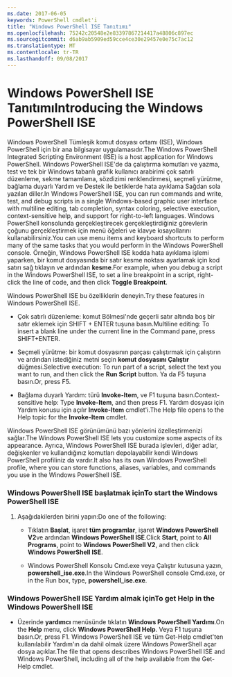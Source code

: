 ```yaml
---
ms.date: 2017-06-05
keywords: PowerShell cmdlet'i
title: "Windows PowerShell ISE Tanıtımı"
ms.openlocfilehash: 75242c20548e2e83397867214417a48806c897ec
ms.sourcegitcommit: d6ab9ab5909ed59cce4ce30e29457e0e75c7ac12
ms.translationtype: MT
ms.contentlocale: tr-TR
ms.lasthandoff: 09/08/2017
---
```

# <a name="introducing-the-windows-powershell-ise"></a><span data-ttu-id="864c0-103">Windows PowerShell ISE Tanıtımı</span><span class="sxs-lookup"><span data-stu-id="864c0-103">Introducing the Windows PowerShell ISE</span></span>
<span data-ttu-id="864c0-104">Windows PowerShell Tümleşik komut dosyası ortamı (ISE), Windows PowerShell için bir ana bilgisayar uygulamasıdır.</span><span class="sxs-lookup"><span data-stu-id="864c0-104">The Windows PowerShell Integrated Scripting Environment (ISE) is a host application for Windows PowerShell.</span></span> <span data-ttu-id="864c0-105">Windows PowerShell ISE'de da çalıştırma komutları ve yazma, test ve tek bir Windows tabanlı grafik kullanıcı arabirimi çok satırlı düzenleme, sekme tamamlama, sözdizimi renklendirmesi, seçmeli yürütme, bağlama duyarlı Yardım ve Destek ile betiklerde hata ayıklama Sağdan sola yazılan diller.</span><span class="sxs-lookup"><span data-stu-id="864c0-105">In Windows PowerShell ISE, you can run commands and write, test, and debug scripts in a single Windows-based graphic user interface with multiline editing, tab completion, syntax coloring, selective execution, context-sensitive help, and support for right-to-left languages.</span></span>
<span data-ttu-id="864c0-106">Windows PowerShell konsolunda gerçekleştirecek gerçekleştirdiğiniz görevlerin çoğunu gerçekleştirmek için menü öğeleri ve klavye kısayollarını kullanabilirsiniz.</span><span class="sxs-lookup"><span data-stu-id="864c0-106">You can use menu items and keyboard shortcuts to perform many of the same tasks that you would perform in the Windows PowerShell console.</span></span>  <span data-ttu-id="864c0-107">Örneğin, Windows PowerShell ISE kodda hata ayıklama işlemi yaparken, bir komut dosyasında bir satır kesme noktası ayarlamak için kod satırı sağ tıklayın ve ardından **kesme**.</span><span class="sxs-lookup"><span data-stu-id="864c0-107">For example, when you debug a script in the Windows PowerShell ISE, to set a line breakpoint in a script, right-click the line of code, and then click **Toggle Breakpoint**.</span></span>

<span data-ttu-id="864c0-108">Windows PowerShell ISE bu özelliklerin deneyin.</span><span class="sxs-lookup"><span data-stu-id="864c0-108">Try these features in Windows PowerShell ISE.</span></span>

- <span data-ttu-id="864c0-109">Çok satırlı düzenleme: komut Bölmesi'nde geçerli satır altında boş bir satır eklemek için SHIFT + ENTER tuşuna basın.</span><span class="sxs-lookup"><span data-stu-id="864c0-109">Multiline editing: To insert a blank line under the current line in the Command pane, press SHIFT+ENTER.</span></span>

- <span data-ttu-id="864c0-110">Seçmeli yürütme: bir komut dosyasının parçası çalıştırmak için çalıştırın ve ardından istediğiniz metni seçin **komut dosyasını Çalıştır** düğmesi.</span><span class="sxs-lookup"><span data-stu-id="864c0-110">Selective execution: To run part of a script, select the text you want to run, and then click the **Run Script** button.</span></span> <span data-ttu-id="864c0-111">Ya da F5 tuşuna basın.</span><span class="sxs-lookup"><span data-stu-id="864c0-111">Or, press F5.</span></span>

- <span data-ttu-id="864c0-112">Bağlama duyarlı Yardım: türü **Invoke-Item**, ve F1 tuşuna basın.</span><span class="sxs-lookup"><span data-stu-id="864c0-112">Context-sensitive help: Type **Invoke-Item**, and then press F1.</span></span> <span data-ttu-id="864c0-113">Yardım dosyası için Yardım konusu için açılır **Invoke-Item** cmdlet'i.</span><span class="sxs-lookup"><span data-stu-id="864c0-113">The Help file opens to the Help topic for the **Invoke-Item** cmdlet.</span></span>

<span data-ttu-id="864c0-114">Windows PowerShell ISE görünümünü bazı yönlerini özelleştirmenizi sağlar.</span><span class="sxs-lookup"><span data-stu-id="864c0-114">The Windows PowerShell ISE lets you customize some aspects of its appearance.</span></span> <span data-ttu-id="864c0-115">Ayrıca, Windows PowerShell ISE burada işlevleri, diğer adlar, değişkenler ve kullandığınız komutları depolayabilir kendi Windows PowerShell profiliniz da vardır.</span><span class="sxs-lookup"><span data-stu-id="864c0-115">It also has its own Windows PowerShell profile, where you can store functions, aliases, variables, and commands you use in the Windows PowerShell ISE.</span></span>

### <a name="to-start-the-windows-powershell-ise"></a><span data-ttu-id="864c0-116">Windows PowerShell ISE başlatmak için</span><span class="sxs-lookup"><span data-stu-id="864c0-116">To start the Windows PowerShell ISE</span></span>

1. <span data-ttu-id="864c0-117">Aşağıdakilerden birini yapın:</span><span class="sxs-lookup"><span data-stu-id="864c0-117">Do one of the following:</span></span>

    -   <span data-ttu-id="864c0-118">Tıklatın **Başlat**, işaret **tüm programlar**, işaret **Windows PowerShell V2**ve ardından **Windows PowerShell ISE**.</span><span class="sxs-lookup"><span data-stu-id="864c0-118">Click **Start**, point to **All Programs**, point to **Windows PowerShell V2**, and then click **Windows PowerShell ISE**.</span></span>

    -   <span data-ttu-id="864c0-119">Windows PowerShell Konsolu Cmd.exe veya Çalıştır kutusuna yazın, **powershell_ise.exe**.</span><span class="sxs-lookup"><span data-stu-id="864c0-119">In the Windows PowerShell console Cmd.exe, or in the Run box, type, **powershell_ise.exe**.</span></span>

### <a name="to-get-help-in-the-windows-powershell-ise"></a><span data-ttu-id="864c0-120">Windows PowerShell ISE Yardım almak için</span><span class="sxs-lookup"><span data-stu-id="864c0-120">To get Help in the Windows PowerShell ISE</span></span>

- <span data-ttu-id="864c0-121">Üzerinde **yardımcı** menüsünde tıklatın **Windows PowerShell Yardımı**.</span><span class="sxs-lookup"><span data-stu-id="864c0-121">On the **Help** menu, click **Windows PowerShell Help**.</span></span> <span data-ttu-id="864c0-122">Veya F1 tuşuna basın.</span><span class="sxs-lookup"><span data-stu-id="864c0-122">Or, press F1.</span></span> <span data-ttu-id="864c0-123">Windows PowerShell ISE ve tüm Get-Help cmdlet'ten kullanılabilir Yardım'ın da dahil olmak üzere Windows PowerShell açar dosya açıklar.</span><span class="sxs-lookup"><span data-stu-id="864c0-123">The file that opens describes Windows PowerShell ISE and Windows PowerShell, including all of the help available from the Get-Help cmdlet.</span></span>

